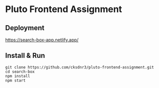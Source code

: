 # Pluto Frontend Assignment

## Deployment

https://search-box-app.netlify.app/

## Install & Run

```shell
git clone https://github.com/cksdnr3/pluto-frontend-assignment.git
cd search-box
npm install
npm start
```
